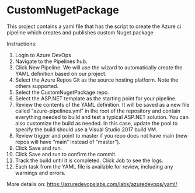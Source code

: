 # CustomNugetPackage

This project contains a yaml file that has the script to create the Azure ci pipeline which creates and publishes custom Nuget package

Instructions:
1. Login to Azure DevOps
2. Navigate to the Pipelines hub.
3. Click New Pipeline. We will use the wizard to automatically create the YAML definition based on our project.
4. Select the Azure Repos Git as the source hosting platform. Note the others supported.
5. Select the CustomNugetPackage repo.
6. Select the ASP.NET template as the starting point for your pipeline.
7. Review the contents of the YAML definition. It will be saved as a new file called “azure-pipelines.yml” in the root of the repository and contain everything needed to build and test a typical ASP.NET solution. You can also customize the build as needed. In this case, update the pool to specify the build should use a Visual Studio 2017 build VM.
8. Review trigger and point to master if you repo does not have main (new repos will have “main” instead of “master”).
9. Click Save and run.
10. Click Save and run to confirm the commit.
11. Track the build until it is completed. Click Job to see the logs.
12. Each task from the YAML file is available for review, including any warnings and errors.

More details on: https://azuredevopslabs.com/labs/azuredevops/yaml/
